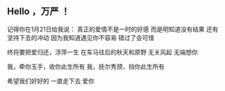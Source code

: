 ## Hello ，万严 ！

记得你在1月21日给我说：
真正的爱情不是一时的好感 而是明知道没有结果 还有坚持下去的冲动 因为我知道遇见你不容易 错过了会可惜


终将要把爱归还，浮萍一生
在车马往后的秋天和原野
无关风起 无端想你


我，牵你玉手，收你此生所有
我，抚尔秀颈，挡你此生所有


希望我们好好的
一直走下去
爱你

